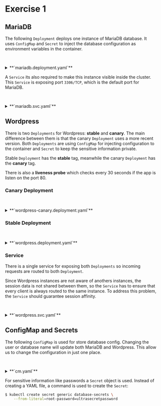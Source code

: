 # Exercise 1

## MariaDB

The following `Deployment` deploys one instance of MariaDB database. It uses
`ConfigMap` and `Secret` to inject the database configuration as environment
variables in the container.

&nbsp;
<details>
<summary>**`mariadb.deployment.yaml`**</summary>

<<< @/session-01/exercise-01/mariadb.deployment.yaml{27-42}
</details>

A `Service` its also required to make this instance visible inside the
cluster. This `Service` is exposing port `3306/TCP`, which is the default port
for MariaDB.

&nbsp;
<details>
<summary>**`mariadb.svc.yaml`**</summary>

<<< @/session-01/exercise-01/mariadb.svc.yaml{8-11}
</details>

## Wordpress

There is two `Deployments` for Wordpress: **stable** and **canary**. The main
difference between them is that the canary `Deployment` uses a more recent
version. Both `Deployments` are using `ConfigMap` for injecting configuration to the
container and `Secret` to keep the sensitive information private.

Stable `Deployment` has the **stable** tag, meanwhile
the canary `Deployment` has the **canary** tag.

There is also a **liveness probe** which checks every 30 seconds if the app is
listen on the port 80.

### Canary Deployment

&nbsp;
<details>
<summary>**`wordpress-canary.deployment.yaml`**</summary>

<<< @/session-01/exercise-01/wordpress-canary.deployment.yaml{17-19,43-55}
</details>

### Stable Deployment

&nbsp;
<details>
<summary>**`wordpress.deployment.yaml`**</summary>

<<< @/session-01/exercise-01/wordpress.deployment.yaml
</details>

### Service

There is a single service for exposing both `Deployments` so incoming requests
are routed to both `Deployment`.

Since Wordpress instances are not aware of anothers
instances, the session data is not shared between them, so the `Service`
has to ensure that every client is always routed to the same instance.
To address this problem, the `Service` should guarantee session affinity.

&nbsp;
<details>
<summary>**`wordpress.svc.yaml`**</summary>

<<< @/session-01/exercise-01/wordpress.svc.yaml{8}
</details>

## ConfigMap and Secrets

The following `ConfigMap` is used for store database config. Changing the user
or database name will update both MariaDB and Wordpress. This allow us to change
the configuration in just one place.

&nbsp;
<details>
<summary>**`cm.yaml`**</summary>

<<< @/session-01/exercise-01/cm.yaml
</details>

For sensitive information like passwords a `Secret` object is used. Instead of
creating a YAML file, a command is used to create the `Secret`:

```bash
$ kubectl create secret generic database-secrets \
    --from-literal=root-password=ultrasecretpassword
```
